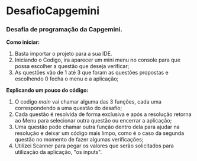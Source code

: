 # DesafioCapgemini
### Desafia de programação da Capgemini.

**Como iniciar:**<br/>
1. Basta importar o projeto para a sua IDE.<br/>
2. Iniciando o Codigo, ira aparecer um mini menu no console para que possa escolher a questão que deseja verificar;<br/>
3. As questões vão de 1 até 3 que foram as questões propostas e escolhendo 0 fecha o menu e a aplicação;<p>

**Explicando um pouco do código:**<br/>
1. O codigo *main* vai chamar alguma das 3 funções, cada uma correspondendo a uma questão do desafio;<br/>
2. Cada questão é resolvida de forma exclusiva e após a resolução retorna ao Menu para selecionar outra questão ou encerrar a aplicação;<br/>
3. Uma questão pode chamar outra função dentro dela para ajudar na resolução e deixar um código mais limpo, como é o caso da segunda questão no momento de fazer algumas verificações;<br/>
4. Utilizei Scanner para pegar os valores que serão solicitados para utilização da aplicação, "os inputs".<br/>


